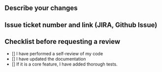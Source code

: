 ## Describe your changes

## Issue ticket number and link (JIRA, Github Issue)

## Checklist before requesting a review
- [] I have performed a self-review of my code
- [] I have updated the documentation
- [] If it is a core feature, I have added thorough tests.